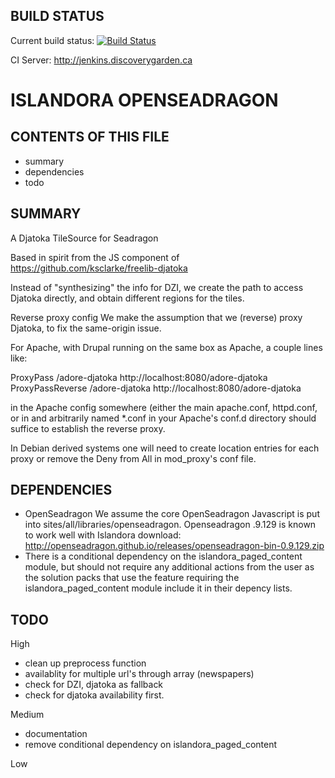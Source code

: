 BUILD STATUS
------------
Current build status:
[![Build Status](https://travis-ci.org/Islandora/islandora_openseadragon.png?branch=7.x)](https://travis-ci.org/Islandora/islandora_openseadragon)

CI Server:
http://jenkins.discoverygarden.ca

ISLANDORA OPENSEADRAGON
==================

CONTENTS OF THIS FILE
---------------------

 * summary
 * dependencies
 * todo

SUMMARY
-------

A Djatoka TileSource for Seadragon

Based in spirit from the JS component of
https://github.com/ksclarke/freelib-djatoka

Instead of "synthesizing" the info for DZI, we create the path to access
Djatoka directly, and obtain different regions for the tiles.

Reverse proxy config
We make the assumption that we (reverse) proxy Djatoka, to fix the same-origin
issue.

For Apache, with Drupal running on the same box as Apache, a couple lines like:

ProxyPass /adore-djatoka http://localhost:8080/adore-djatoka
ProxyPassReverse /adore-djatoka http://localhost:8080/adore-djatoka

in the Apache config somewhere (either the main apache.conf, httpd.conf, or in
and arbitrarily named *.conf in your Apache's conf.d directory should suffice
to establish the reverse proxy.

In Debian derived systems one will need to create location entries for each
proxy or remove the Deny from All in mod_proxy's conf file.


DEPENDENCIES
------------

* OpenSeadragon
We assume the core OpenSeadragon Javascript is put into sites/all/libraries/openseadragon.
Openseadragon .9.129 is known to work well with Islandora 
download: http://openseadragon.github.io/releases/openseadragon-bin-0.9.129.zip
* There is a conditional dependency on the islandora_paged_content module, but should not require
any additional actions from the user as the solution packs that use the feature requiring the
islandora_paged_content module include it in their depency lists.


TODO
----

High

- clean up preprocess function
- availablity for multiple url's through array (newspapers)
- check for DZI, djatoka as fallback
- check for djatoka availability first.

Medium
* documentation
* remove conditional dependency on islandora_paged_content

Low

